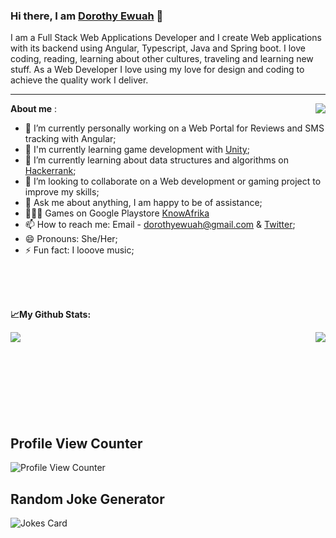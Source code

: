 ### Hi there, I am [Dorothy Ewuah](https://www.linkedin.com/in/dorothy-ewuah-b3b2b6126/) 👋

I am a Full Stack Web Applications Developer and I create Web applications with its backend using Angular, Typescript, Java and Spring boot.
I love coding, reading, learning about other cultures, traveling and learning new stuff.
As a Web Developer I love using my love for design and coding to achieve the quality work I deliver. 
<br>
<hr>

**About me** :
<a href="https://github.com/DorothyEwuah/github-readme-stats">
  <img align="right" src="https://user-images.githubusercontent.com/36108891/148312426-9850294e-aed0-473f-ab98-f1dc807776d3.jpg" />
  </a>
  
- 🔭 I’m currently personally working on a Web Portal for Reviews and SMS tracking with Angular;
- 🌱 I'm currently learning game development with [Unity](https://learn.unity.com/);
- 🚀 I’m currently learning about data structures and algorithms on [Hackerrank](https://www.hackerrank.com/dorothyewuah1?hr_r=1);
- 👯 I’m looking to collaborate on a Web development or gaming project to improve my skills; 
- 💬 Ask me about anything, I am happy to be of assistance;
- 👨🏻‍💻 Games on Google Playstore [KnowAfrika](https://play.google.com/store/apps/details?id=com.gameup.KnowAfrika)
- 📫 How to reach me: Email - dorothyewuah@gmail.com & [Twitter](https://twitter.com/MaameEphuah1);
- 😄 Pronouns: She/Her;
- ⚡ Fun fact: I looove music;

<br>
<br>
<br>


**📈My Github Stats:**

<a href="https://github.com/DorothyEwuah/github-readme-stats">
  <img align="left" src="https://github-readme-stats.vercel.app/api?username=DorothyEwuah&hide=stars,contribs&count_private=true&show_icons=true&theme=dracula" />
</a>

<a href="https://github.com/DorothyEwuah/convoychat">
  <img align="right" src="https://github-readme-stats.vercel.app/api/top-langs/?username=DorothyEwuah&langs_count=10&hide=HLSL,Mathematica,Shaderlab&layout=compact&theme=dracula" />
</a>

<br>
<br>
<br>
<br>
<br>
<br>
<br>
<br>

## Profile View Counter
![Profile View Counter](https://komarev.com/ghpvc/?username=Tanu-N-Prabhu&color=ff69b4&style=for-the-badge)

## Random Joke Generator
![Jokes Card](https://readme-jokes.vercel.app/api)
